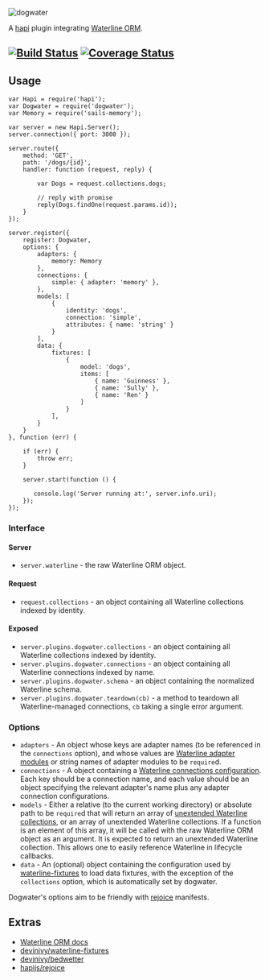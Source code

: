 ![dogwater](http://i.imgur.com/FPjWX9s.png)

A [hapi](https://github.com/hapijs/hapi) plugin integrating [Waterline ORM](https://github.com/balderdashy/waterline).

[![Build Status](https://travis-ci.org/devinivy/dogwater.svg?branch=master)](https://travis-ci.org/devinivy/dogwater) [![Coverage Status](http://coveralls.io/repos/devinivy/dogwater/badge.svg?branch=master&service=github)](http://coveralls.io/github/devinivy/dogwater?branch=master)
---

## Usage
```node
var Hapi = require('hapi');
var Dogwater = require('dogwater');
var Memory = require('sails-memory');

var server = new Hapi.Server();
server.connection({ port: 3000 });

server.route({
    method: 'GET',
    path: '/dogs/{id}',
    handler: function (request, reply) {

        var Dogs = request.collections.dogs;

        // reply with promise
        reply(Dogs.findOne(request.params.id));
    }
});

server.register({
    register: Dogwater,
    options: {
        adapters: {
            memory: Memory
        },
        connections: {
            simple: { adapter: 'memory' },
        },
        models: [
            {
                identity: 'dogs',
                connection: 'simple',
                attributes: { name: 'string' }
            }
        ],
        data: {
            fixtures: [
                {
                    model: 'dogs',
                    items: [
                        { name: 'Guinness' },
                        { name: 'Sully' },
                        { name: 'Ren' }
                    ]
                }
            ],
        }
    }
}, function (err) {

    if (err) {
        throw err;
    }

    server.start(function () {

       console.log('Server running at:', server.info.uri);
    });
});
```
### Interface
#### Server
 - `server.waterline` - the raw Waterline ORM object.

#### Request
 - `request.collections` - an object containing all Waterline collections indexed by identity.

#### Exposed
 - `server.plugins.dogwater.collections` - an object containing all Waterline collections indexed by identity.
 - `server.plugins.dogwater.connections` - an object containing all Waterline connections indexed by name.
 - `server.plugins.dogwater.schema` - an object containing the normalized Waterline schema.
 - `server.plugins.dogwater.teardown(cb)` - a method to teardown all Waterline-managed connections, `cb` taking a single error argument.

### Options
 - `adapters` - An object whose keys are adapter names (to be referenced in the `connections` option), and whose values are [Waterline adapter modules](https://github.com/balderdashy/waterline-docs/blob/master/README.md#supported-adapters) or string names of adapter modules to be `require`d. 
 - `connections` - A object containing a [Waterline connections configuration](http://sailsjs.org/#!/documentation/reference/sails.config/sails.config.connections.html).  Each key should be a connection name, and each value should be an object specifying the relevant adapter's name plus any adapter connection configurations.
 - `models` - Either a relative (to the current working directory) or absolute path to be `require`d that will return an array of [unextended Waterline collections](https://github.com/balderdashy/waterline-docs/blob/master/models/models.md#how-to-define-a-model), or an array of unextended Waterline collections.  If a function is an element of this array, it will be called with the raw Waterline ORM object as an argument.  It is expected to return an unextended Waterline collection.  This allows one to easily reference Waterline in lifecycle callbacks.
 - `data` - An (optional) object containing the configuration used by [waterline-fixtures](https://github.com/devinivy/waterline-fixtures) to load data fixtures, with the exception of the `collections` option, which is automatically set by dogwater.

Dogwater's options aim to be friendly with [rejoice](https://github.com/hapijs/rejoice) manifests.

## Extras
 - [Waterline ORM docs](https://github.com/balderdashy/waterline-docs)
 - [devinivy/waterline-fixtures](https://github.com/devinivy/waterline-fixtures)
 - [devinivy/bedwetter](https://github.com/devinivy/bedwetter)
 - [hapijs/rejoice](https://github.com/hapijs/rejoice)
